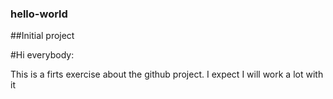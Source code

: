### hello-world
##Initial project

#Hi everybody:

This is a firts exercise about the github project. I expect I will work a lot with it
